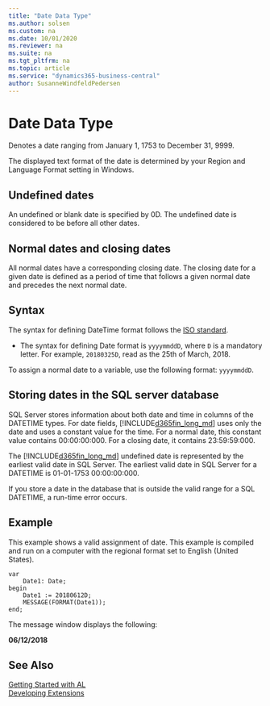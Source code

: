 ```yaml
---
title: "Date Data Type"
ms.author: solsen
ms.custom: na
ms.date: 10/01/2020
ms.reviewer: na
ms.suite: na
ms.tgt_pltfrm: na
ms.topic: article
ms.service: "dynamics365-business-central"
author: SusanneWindfeldPedersen
---
```

[//]: # (START>DO_NOT_EDIT)
[//]: # (IMPORTANT:Do not edit any of the content between here and the END>DO_NOT_EDIT.)
[//]: # (Any modifications should be made in the .xml files in the ModernDev repo.)
# Date Data Type
Denotes a date ranging from January 1, 1753 to December 31, 9999.




[//]: # (IMPORTANT: END>DO_NOT_EDIT)

The displayed text format of the date is determined by your Region and Language Format setting in Windows.  
  
## Undefined dates  
 An undefined or blank date is specified by 0D. The undefined date is considered to be before all other dates.  
  
## Normal dates and closing dates  
 All normal dates have a corresponding closing date. The closing date for a given date is defined as a period of time that follows a given normal date and precedes the next normal date.  
  
## Syntax
The syntax for defining DateTime format follows the [ISO standard](https://en.wikipedia.org/wiki/ISO_8601). 
- The syntax for defining Date format is `yyyymmddD`, where `D` is a mandatory letter. For example, `20180325D`, read as the 25th of March, 2018.

 To assign a normal date to a variable, use the following format: `yyyymmddD`. 
  
## Storing dates in the SQL server database  
 SQL Server stores information about both date and time in columns of the DATETIME types. For date fields, [!INCLUDE[d365fin_long_md](../../includes/d365fin_long_md.md)] uses only the date and uses a constant value for the time. For a normal date, this constant value contains 00:00:00:000. For a closing date, it contains 23:59:59:000.  
  
 The [!INCLUDE[d365fin_long_md](../../includes/d365fin_long_md.md)] undefined date is represented by the earliest valid date in SQL Server. The earliest valid date in SQL Server for a DATETIME is 01-01-1753 00:00:00:000.  
  
 If you store a date in the database that is outside the valid range for a SQL DATETIME, a run-time error occurs.  


## Example  
This example shows a valid assignment of date. This example is compiled and run on a computer with the regional format set to English (United States).

```  
var
    Date1: Date;
begin
    Date1 := 20180612D;  
    MESSAGE(FORMAT(Date1));  
end;
```  
  
The message window displays the following:  
  
 **06/12/2018**  
  
## See Also
[Getting Started with AL](../../devenv-get-started.md)  
[Developing Extensions](../../devenv-dev-overview.md)  